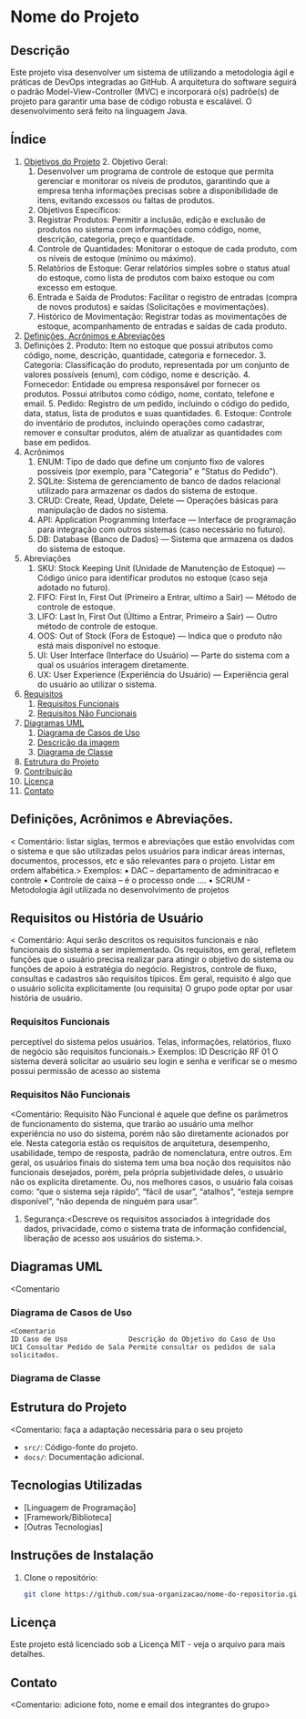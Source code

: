 
# Nome do Projeto

## Descrição

Este projeto visa desenvolver um sistema de <descrever> utilizando a metodologia ágil e práticas de DevOps integradas ao GitHub. A arquitetura do software seguirá o padrão Model-View-Controller (MVC) e incorporará o(s) padrõe(s) de projeto  <descrever> para garantir uma base de código robusta e escalável. O desenvolvimento será feito na linguagem Java.

## Índice

1. [Objetivos do Projeto](#objetivo) 
    2. Objetivo Geral:
    1. Desenvolver um programa de controle de estoque que permita gerenciar e monitorar os níveis de produtos, garantindo que a empresa tenha informações precisas sobre a disponibilidade de itens, evitando excessos ou faltas de produtos.
    2. Objetivos Específicos:
    3. Registrar Produtos: Permitir a inclusão, edição e exclusão de produtos no sistema com informações como código, nome, descrição, categoria, preço e quantidade.
    4. Controle de Quantidades: Monitorar o estoque de cada produto, com os níveis de estoque (mínimo ou máximo).
    5. Relatórios de Estoque: Gerar relatórios simples sobre o status atual do estoque, como lista de produtos com baixo estoque ou com excesso em estoque.
    6. Entrada e Saída de Produtos: Facilitar o registro de entradas (compra de novos produtos) e saídas (Solicitações e movimentações).
    7. Histórico de Movimentação: Registrar todas as movimentações de estoque,  acompanhamento de entradas e saídas de cada produto.
3. [Definições, Acrônimos e Abreviações](#definição)
 1. Definições
    2. Produto: Item no estoque que possui atributos como código, nome, descrição, quantidade, categoria e fornecedor.
    3. Categoria: Classificação do produto, representada por um conjunto de valores possíveis (enum), com código, nome e descrição.
    4. Fornecedor: Entidade ou empresa responsável por fornecer os produtos. Possui atributos como código, nome, contato, telefone e email.
    5. Pedido: Registro de um pedido, incluindo o código do pedido, data, status, lista de produtos e suas quantidades.
    6. Estoque: Controle do inventário de produtos, incluindo operações como cadastrar, remover e consultar produtos, além de atualizar as quantidades com base em pedidos.
 2. Acrônimos
    1. ENUM: Tipo de dado que define um conjunto fixo de valores possíveis (por exemplo, para "Categoria" e "Status do Pedido").
    2. SQLite: Sistema de gerenciamento de banco de dados relacional utilizado para armazenar os dados do sistema de estoque.
    3. CRUD: Create, Read, Update, Delete — Operações básicas para manipulação de dados no sistema.
    4. API: Application Programming Interface — Interface de programação para integração com outros sistemas (caso necessário no futuro).
    5. DB: Database (Banco de Dados) — Sistema que armazena os dados do sistema de estoque.
 3. Abreviações
    1. SKU: Stock Keeping Unit (Unidade de Manutenção de Estoque) — Código único para identificar produtos no estoque (caso seja adotado no futuro).
    2. FIFO: First In, First Out (Primeiro a Entrar, ultimo a Sair) — Método de controle de estoque.
    3. LIFO: Last In, First Out (Último a Entrar, Primeiro a Sair) — Outro método de controle de estoque.
    4. OOS: Out of Stock (Fora de Estoque) — Indica que o produto não está mais disponível no estoque.
    5. UI: User Interface (Interface do Usuário) — Parte do sistema com a qual os usuários interagem diretamente.
    6. UX: User Experience (Experiência do Usuário) — Experiência geral do usuário ao utilizar o sistema.
5. [Requisitos](#requisitos)
   1. [Requisitos Funcionais](#rf)
   2. [Requisitos Não Funcionais](#rnf)
6. [Diagramas UML](#uml)
   1. [Diagrama de Casos de Uso](#uc)
   2. [Descrição da imagem](Diagramadecasodeuso-jpg)
   5. [Diagrama de Classe](#classe)
7. [Estrutura do Projeto](#estrutura)
8. [Contribuição](#contribuição)
9. [Licença](#licença)
10. [Contato](#contato)

## Definições, Acrônimos e Abreviações.
< Comentário: listar siglas, termos e abreviações que estão envolvidas com o
sistema e que são utilizadas pelos usuários para indicar áreas internas, documentos,
processos, etc e são relevantes para o projeto. Listar em ordem alfabética.>
Exemplos:
▪ DAC – departamento de adminitracao e controle
▪ Controle de caixa – é o processo onde ....
▪ SCRUM - Metodologia ágil utilizada no desenvolvimento de projetos

## Requisitos ou História de Usuário
< Comentário: Aqui serão descritos os requisitos funcionais e não funcionais do
sistema a ser implementado. Os requisitos, em geral, refletem funções que o usuário
precisa realizar para atingir o objetivo do sistema ou funções de apoio à estratégia
do negócio. Registros, controle de fluxo, consultas e cadastros são requisitos típicos.
Em geral, requisito é algo que o usuário solicita explicitamente (ou requisita)
O grupo pode optar por usar história de usuário.

   ### Requisitos Funcionais
   perceptível do sistema pelos usuários. Telas, informações, relatórios, fluxo de
negócio são requisitos funcionais.>
Exemplos:
ID    Descrição
RF 01 O sistema deverá solicitar ao usuário seu login e senha e verificar se o mesmo possui
permissão de acesso ao sistema

   ### Requisitos Não Funcionais
   <Comentário: Requisito Não Funcional é aquele que define os parâmetros de
funcionamento do sistema, que trarão ao usuário uma melhor experiência no uso do
sistema, porém não são diretamente acionados por ele. Nesta categoria estão os
requisitos de arquitetura, desempenho, usabilidade, tempo de resposta, padrão de
nomenclatura, entre outros. Em geral, os usuários finais do sistema tem uma boa
noção dos requisitos não funcionais desejados, porém, pela própria subjetividade
deles, o usuário não os explicita diretamente. Ou, nos melhores casos, o usuário fala
coisas como: “que o sistema seja rápido”, “fácil de usar”, “atalhos”, “esteja sempre
disponível”, “não dependa de ninguém para usar”.
1. Segurança:<Descreve os requisitos associados à integridade dos dados, privacidade,
como o sistema trata de informação confidencial, liberação de acesso aos usuários do
sistema.>.

## Diagramas UML
   <Comentario
   
   ### Diagrama de Casos de Uso
    <Comentario 
    ID Caso de Uso               Descrição do Objetivo do Caso de Uso
    UC1 Consultar Pedido de Sala Permite consultar os pedidos de sala solicitados.
   
   ### Diagrama de Classe

## Estrutura do Projeto 
<Comentario: faça a adaptação necessária para o seu projeto
- `src/`: Código-fonte do projeto.
- `docs/`: Documentação adicional.

## Tecnologias Utilizadas
- [Linguagem de Programação]
- [Framework/Biblioteca]
- [Outras Tecnologias]

## Instruções de Instalação
1. Clone o repositório:
   ```sh
   git clone https://github.com/sua-organizacao/nome-do-repositorio.git
## Licença
Este projeto está licenciado sob a Licença MIT - veja o arquivo <LICENSE> para mais detalhes.
## Contato
<Comentario: adicione foto, nome e email dos integrantes do grupo>
